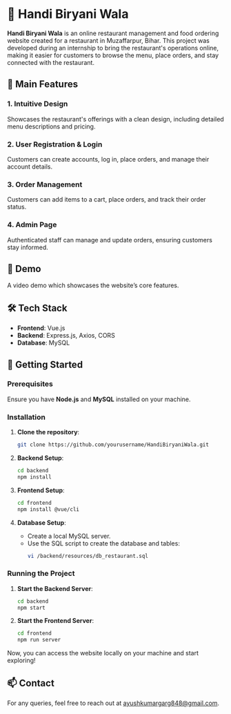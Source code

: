 # 🍛 Handi Biryani Wala

**Handi Biryani Wala** is an online restaurant management and food ordering website created for a restaurant in Muzaffarpur, Bihar. This project was developed during an internship to bring the restaurant's operations online, making it easier for customers to browse the menu, place orders, and stay connected with the restaurant.

## 🌟 Main Features

### 1. **Intuitive Design**
Showcases the restaurant's offerings with a clean design, including detailed menu descriptions and pricing.

### 2. **User Registration & Login**
Customers can create accounts, log in, place orders, and manage their account details.

### 3. **Order Management**
Customers can add items to a cart, place orders, and track their order status.

### 4. **Admin Page**
Authenticated staff can manage and update orders, ensuring customers stay informed.

## 🎥 Demo

A video demo which showcases the website’s core features.

## 🛠️ Tech Stack

- **Frontend**: Vue.js
- **Backend**: Express.js, Axios, CORS
- **Database**: MySQL

## 🚀 Getting Started

### Prerequisites

Ensure you have **Node.js** and **MySQL** installed on your machine.

### Installation

1. **Clone the repository**:
   ```bash
   git clone https://github.com/yourusername/HandiBiryaniWala.git
   ```

2. **Backend Setup**:
   ```bash
   cd backend
   npm install
   ```

3. **Frontend Setup**:
   ```bash
   cd frontend
   npm install @vue/cli
   ```

4. **Database Setup**:
   - Create a local MySQL server.
   - Use the SQL script to create the database and tables:
     ```bash
     vi /backend/resources/db_restaurant.sql
     ```

### Running the Project

1. **Start the Backend Server**:
   ```bash
   cd backend
   npm start
   ```

2. **Start the Frontend Server**:
   ```bash
   cd frontend
   npm run server
   ```

Now, you can access the website locally on your machine and start exploring!

## 📫 Contact

For any queries, feel free to reach out at [ayushkumargarg848@gmail.com](mailto:ayushkumargarg848@gmail.com).